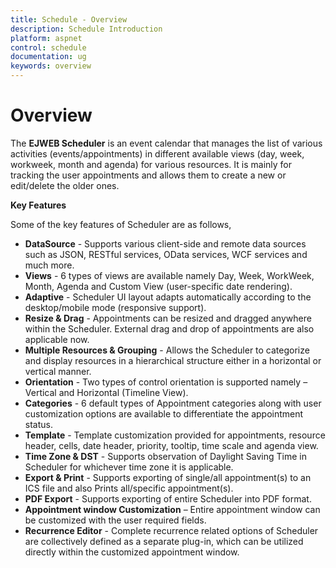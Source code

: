 ```yaml
---
title: Schedule - Overview
description: Schedule Introduction
platform: aspnet
control: schedule
documentation: ug
keywords: overview 
---
```

# Overview

The **EJWEB Scheduler** is an event calendar that manages the list of various activities (events/appointments) in different available views (day, week, workweek, month and agenda) for various resources. It is mainly for tracking the user appointments and allows them to create a new or edit/delete the older ones.  

**Key Features**

Some of the key features of Scheduler are as follows, 

* **DataSource** - Supports various client-side and remote data sources such as JSON, RESTful services, OData services, WCF services and much more.
* **Views** - 6 types of views are available namely Day, Week, WorkWeek, Month, Agenda and Custom View (user-specific date rendering).
* **Adaptive** - Scheduler UI layout adapts automatically according to the desktop/mobile mode (responsive support).
* **Resize & Drag** - Appointments can be resized and dragged anywhere within the Scheduler. External drag and drop of appointments are also applicable now.
* **Multiple Resources & Grouping** - Allows the Scheduler to categorize and display resources in a hierarchical structure either in a horizontal or vertical manner.
* **Orientation** - Two types of control orientation is supported namely – Vertical and Horizontal (Timeline View).
* **Categories** - 6 default types of Appointment categories along with user customization options are available to differentiate the appointment status.
* **Template** - Template customization provided for appointments, resource header, cells, date header, priority, tooltip, time scale and agenda view.
* **Time Zone & DST** - Supports observation of Daylight Saving Time in Scheduler for whichever time zone it is applicable.
* **Export & Print** - Supports exporting of single/all appointment(s) to an ICS file and also Prints all/specific appointment(s).
* **PDF Export** - Supports exporting of entire Scheduler into PDF format.
* **Appointment window Customization** – Entire appointment window can be customized with the user required fields.
* **Recurrence Editor** - Complete recurrence related options of Scheduler are collectively defined as a separate plug-in, which can be utilized directly within the customized appointment window.
